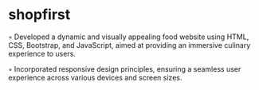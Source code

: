 # shopfirst
  ◦ Developed a dynamic and visually appealing food website using HTML, CSS, Bootstrap, and JavaScript, aimed at
    providing an immersive culinary experience to users.
    
  ◦ Incorporated responsive design principles, ensuring a seamless user experience across various devices and screen sizes.
